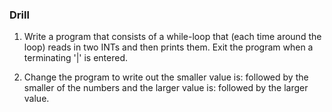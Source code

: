 ### Drill

1. Write a program that consists of a while-loop that (each time around the loop)
reads in two INTs and then prints them. Exit the program when a terminating '|' is entered.

2. Change the program to write out the smaller value is: followed by the smaller of the
numbers and the larger value is: followed by the larger value.

